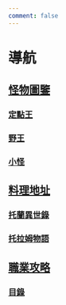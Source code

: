 ```yaml
---
comment: false
---
```

# 導航

## [怪物圖鑒](../docs/mobs)

### [定點王](../docs/mobs#定點王)

### [野王](../docs/mobs#野王)

### [小怪](../docs/mobs#小怪)

## [料理地址](../docs/cuisine)

### [托蘭異世錄](../docs/cuisine#托蘭異世錄)

### [托拉姆物語](../docs/cuisine#托拉姆物語)

## [職業攻略](../docs/strategy)

### [目錄](../docs/strategy#目錄)

